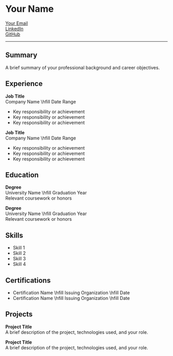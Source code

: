 # Your Name
[Your Email](mailto:your.email@example.com)  
[LinkedIn](https://linkedin.com/in/yourprofile)  
[GitHub](https://github.com/yourusername)

---

## Summary
A brief summary of your professional background and career objectives.

## Experience
**Job Title**  
Company Name \hfill Date Range  
- Key responsibility or achievement
- Key responsibility or achievement
- Key responsibility or achievement

**Job Title**  
Company Name \hfill Date Range  
- Key responsibility or achievement
- Key responsibility or achievement
- Key responsibility or achievement

## Education
**Degree**  
University Name \hfill Graduation Year  
Relevant coursework or honors

**Degree**  
University Name \hfill Graduation Year  
Relevant coursework or honors

## Skills
- Skill 1
- Skill 2
- Skill 3
- Skill 4

## Certifications
- Certification Name \hfill Issuing Organization \hfill Date
- Certification Name \hfill Issuing Organization \hfill Date

## Projects
**Project Title**  
A brief description of the project, technologies used, and your role.

**Project Title**  
A brief description of the project, technologies used, and your role.
